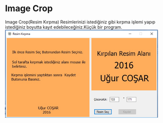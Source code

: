# Image Crop
Image Crop(Resim Kırpma)
Resimlerinizi istediğiniz gibi kırpma işlemi yapıp istediğiniz boyutta kayıt edebileceğiniz.Küçük bir program.
![alt tag](https://raw.githubusercontent.com/ugurcosar/imagecrop/master/1.png)
